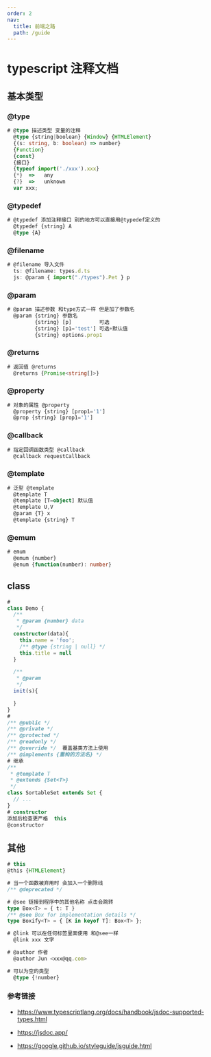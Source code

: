 ```yaml
---
order: 2
nav:
  title: 前端之路
  path: /guide
---
```


# typescript 注释文档

## 基本类型

### @type

```typescript
# @type 描述类型 变量的注释
  @type {string|boolean} {Window} {HTMLElement}
  {(s: string, b: boolean) => number}
  {Function}
  {const}
  {接口}
  {typeof import('./xxx').xxx}
  {*}  =>   any
  {?}  =>   unknown
  var xxx;
```

### @typedef

```typescript
# @typedef 添加注释接口 别的地方可以直接用@typedef定义的
  @typedef {string} A
  @type {A}
```

### @filename

```typescript
# @filename 导入文件
  ts: @filename: types.d.ts
  js: @param { import("./types").Pet } p
```

### @param

```typescript
# @param 描述参数 和type方式一样 但是加了参数名
  @param {string} 参数名
         {string} [p]         可选
         {string} [p1='test'] 可选+默认值
         {string} options.prop1
```

### @returns

```typescript
# 返回值 @returns
  @returns {Promise<string[]>}
```

### @property

```typescript
# 对象的属性 @property
  @property {string} [prop1='1']
  @prop {string} [prop1='1']
```

### @callback

```typescript
# 指定回调函数类型 @callback
  @callback requestCallback
```

### @template

```typescript
# 泛型 @template
  @template T
  @template [T=object] 默认值
  @template U,V
  @param {T} x
  @template {string} T
```

### @emum

```typescript
# emum
  @emum {number}
  @enum {function(number): number}
```

## class

```typescript
#
class Demo {
  /**
   * @param {number} data
   */
  constructor(data){
    this.name = 'foo';
    /** @type {string | null} */
    this.title = null
  }

  /**
   * @param
   */
  init(s){

  }
}
#
/** @public */
/** @private */
/** @protected */
/** @readonly */
/** @override */  覆盖基类方法上使用
/** @implements {重构的方法名} */
# 继承
/**
 * @template T
 * @extends {Set<T>}
 */
class SortableSet extends Set {
  // ...
}
# constructor
添加后检查更严格  this
@constructor
```

## 其他

```typescript
# this
@this {HTMLElement}

# 当一个函数被弃用时 会加入一个删除线
/** @deprecated */

# @see 链接到程序中的其他名称 点击会跳转
type Box<T> = { t: T }
/** @see Box for implementation details */
type Boxify<T> = { [K in keyof T]: Box<T> };

# @link 可以在任何标签里面使用 和@see一样
  @link xxx 文字

# @author 作者
  @author Jun <xxx@qq.com>

# 可以为空的类型
  @type {!number}
```

### 参考链接

- https://www.typescriptlang.org/docs/handbook/jsdoc-supported-types.html

- https://jsdoc.app/

- https://google.github.io/styleguide/jsguide.html

